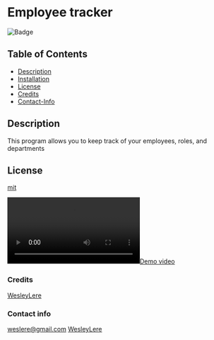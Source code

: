 
# Employee tracker
  
![Badge](https://img.shields.io/badge/LICENSE-mit-blue?style=for-the-badge&logo=github)


  ## Table of Contents
  
  - [Description](#Description)
  - [Installation](#Installation)
  - [License](#license)
  - [Credits](#credits)
  - [Contact-Info](#contact-info)

  ## Description
This program allows you to keep track of your employees, roles, and departments

  ## License
[mit](https://choosealicense.com/licenses/mit/)

[![Demo video](./assets/Demo.webm)](https://drive.google.com/file/d/1DnX6lvvp22qFCRqp0TzHfNIw_69pA7u9/view)

  ### Credits
[WesleyLere](mailto:weslere@gmail.com)


### Contact info
[weslere@gmail.com](https://mail.google.com/mail/u/0/#inbox?compose=new)
[WesleyLere](https://github.com/WesleyLere)
